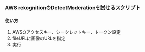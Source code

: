 ### AWS rekognitionのDetectModerationを試せるスクリプト

#### 使い方
1. AWSのアクセスキー、シークレットキー、トークン設定
2. fileURLに画像のURLを指定
3. 実行